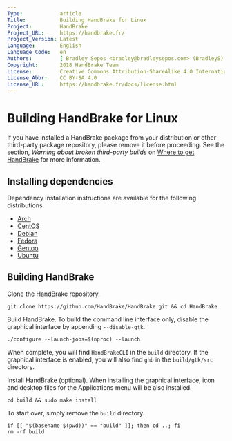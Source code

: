 ```yaml
---
Type:            article
Title:           Building HandBrake for Linux
Project:         HandBrake
Project_URL:     https://handbrake.fr/
Project_Version: Latest
Language:        English
Language_Code:   en
Authors:         [ Bradley Sepos <bradley@bradleysepos.com> (BradleyS) ]
Copyright:       2018 HandBrake Team
License:         Creative Commons Attribution-ShareAlike 4.0 International
License_Abbr:    CC BY-SA 4.0
License_URL:     https://handbrake.fr/docs/license.html
---
```


Building HandBrake for Linux
============================

If you have installed a HandBrake package from your distribution or other third-party package repository, please remove it before proceeding. See the section, *Warning about broken third-party builds* on [Where to get HandBrake](../get-handbrake/where-to-get-handbrake.html) for more information.

## Installing dependencies

Dependency installation instructions are available for the following distributions.

- [Arch](install-dependencies-arch.html)
- [CentOS](install-dependencies-centos.html)
- [Debian](install-dependencies-debian.html)
- [Fedora](install-dependencies-fedora.html)
- [Gentoo](install-dependencies-gentoo.html)
- [Ubuntu](install-dependencies-ubuntu.html)

## Building HandBrake

Clone the HandBrake repository.

    git clone https://github.com/HandBrake/HandBrake.git && cd HandBrake

Build HandBrake. To build the command line interface only, disable the graphical interface by appending `--disable-gtk`.

    ./configure --launch-jobs=$(nproc) --launch

When complete, you will find `HandBrakeCLI` in the `build` directory. If the graphical interface is enabled, you will also find `ghb` in the `build/gtk/src` directory.

Install HandBrake (optional). When installing the graphical interface, icon and desktop files for the Applications menu will be also installed.

    cd build && sudo make install

To start over, simply remove the `build` directory.

    if [[ "$(basename $(pwd))" == "build" ]]; then cd ..; fi
    rm -rf build
